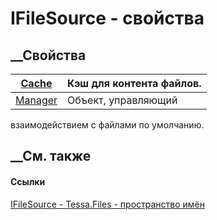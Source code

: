 # IFileSource - свойства
##  __Свойства
[Cache](P_Tessa_Files_IFileSource_Cache.htm)| Кэш для контента файлов.  
---|---  
[Manager](P_Tessa_Files_IFileSource_Manager.htm)| Объект, управляющий
взаимодействием с файлами по умолчанию.  
##  __См. также
#### Ссылки
[IFileSource - ](T_Tessa_Files_IFileSource.htm)
[Tessa.Files - пространство имён](N_Tessa_Files.htm)
